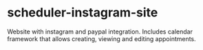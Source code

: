 # scheduler-instagram-site
Website with instagram and paypal integration. Includes calendar framework that allows creating, viewing and editing appointments.
